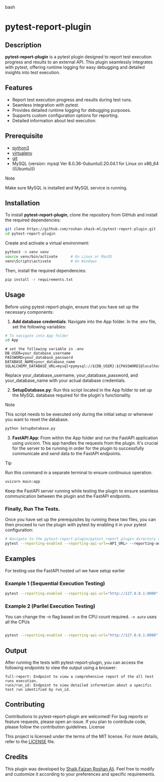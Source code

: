 bash

# pytest-report-plugin

## Description

**pytest-report-plugin** is a pytest plugin designed to report test execution progress and results to an external API. This plugin seamlessly integrates with pytest, offering runtime logging for easy debugging and detailed insights into test execution.

## Features

- Report test execution progress and results during test runs.
- Seamless integration with pytest.
- Provides detailed runtime logging for debugging purposes.
- Supports custom configuration options for reporting.
- Detailed information about test execution.

## Prerequisite
- [python3](https://www.python.org/downloads/)
- [virtualenv](https://pypi.org/project/virtualenv/)
- [git](https://git-scm.com/downloads)
- MySQL (version: mysql  Ver 8.0.36-0ubuntu0.20.04.1 for Linux on x86_64 ((Ubuntu)))
> [!NOTE]
> Make sure MySQL is installed and MySQL service is running.

## Installation

To install **pytest-report-plugin**, clone the repository from GitHub and install the required dependencies:

```bash
git clone https://github.com/roshan-shaik-ml/pytest-report-plugin.git
cd pytest-report-plugin
```

Create and activate a virtual environment:

```bash
python3 -m venv venv
source venv/bin/activate      # On Linux or MacOS
venv\Scripts\activate         # On Windows
```
Then, install the required dependencies:

```bash
pip install -r requirements.txt
```
## Usage

Before using pytest-report-plugin, ensure that you have set up the necessary components:
1. **Add database credentials**: Navigate into the App folder. In the .env file, set the following variables:
```bash
# To navigate into App folder
cd App
```


```plaintext
# set the following variable in .env
DB_USER=your_database_username
PASSWORD=your_database_password
DATABASE_NAME=your_database_name
SQLALCHEMY_DATABASE_URL=mysql+pymysql://${DB_USER}:${PASSWORD}@localhost/${DATABASE_NAME}
```

Replace your_database_username, your_database_password, and your_database_name with your actual database credentials.


2. **SetupDatabase.py**: Run this script located in the App folder to set up the MySQL database required for the plugin's functionality.
> [!NOTE]
> This script needs to be executed only during the initial setup or whenever you want to reset the database.

```bash
python SetupDatabase.py
```

3. **FastAPI App**: From within the App folder and run the FastAPI application using uvicorn. This app handles the requests from the plugin. It's crucial for the server to be running in order for the plugin to successfully communicate and send data to the FastAPI endpoints.
> [!TIP]
> Run this command in a separate terminal to ensure continuous operation.

```bash
uvicorn main:app
```

Keep the FastAPI server running while testing the plugin to ensure seamless communication between the plugin and the FastAPI endpoints.

### Finally, Run The Tests.

Once you have set up the prerequisites by running these two files, you can then proceed to run the plugin with pytest by enabling it in your pytest configuration:
```bash
# Navigate to the pytest-report-plugin/pytest_report_plugin directory containing conftest.py, then execute pytest with reporting enabled
pytest --reporting-enabled --reporting-api-url=<API_URL> --reporting-auth-token=<AUTH_TOKEN>
```

## Examples
For testing use the FastAPI hosted url we have setup earlier
### Example 1 (Sequential Execution Testing)

```bash 
pytest --reporting-enabled --reporting-api-url="http://127.0.0.1:8000" --reporting-auth-token="password"
```
### Example 2 (Parllel Execution Testing)
You can change the -n flag based on the CPU count required. `-n auto` uses all the CPUs
```bash

pytest --reporting-enabled --reporting-api-url="http://127.0.0.1:8000" --reporting-auth-token="password" -n 3
```
## Output

After running the tests with pytest-report-plugin, you can access the following endpoints to view the output using a broswer:

    full-report: Endpoint to view a comprehensive report of the all test runs execution.
    runs/run_id: Endpoint to view detailed information about a specific test run identified by run_id.

## Contributing

Contributions to pytest-report-plugin are welcomed! For bug reports or feature requests, please open an issue. If you plan to contribute code, please follow the contribution guidelines.
License

This project is licensed under the terms of the MIT license. For more details, refer to the [LICENSE](https://github.com/roshan-shaik-ml/pytest-report-plugin/blob/main/LICENSE) file.

## Credits

This plugin was developed by [Shaik Faizan Roshan Ali](https://github.com/roshan-shaik-ml/). Feel free to modify and customize it according to your preferences and specific requirements.

